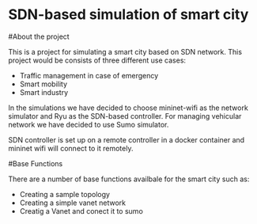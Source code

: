 # SDN-based simulation of smart city

#About the project

This is a project for simulating a smart city based on SDN network. This project would be consists of three different use cases: 

- Traffic management in case of emergency
- Smart mobility
- Smart industry

In the simulations we have decided to choose mininet-wifi as the network simulator and Ryu as the SDN-based controller. For managing vehicular network we have decided to use Sumo simulator. 

SDN controller is set up on a remote controller in a docker container and mininet wifi will connect to it remotely. 

#Base Functions

There are a number of base functions availbale for the smart city such as:
- Creating a sample topology
- Creating a simple vanet network
- Creatig a Vanet and conect it to sumo


